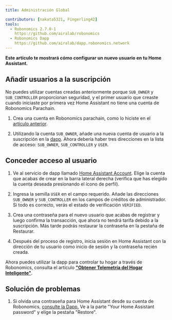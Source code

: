 ```yaml
---
title: Administración Global

contributors: [nakata5321, Fingerling42]
tools:   
  - Robonomics 2.7.0-1
    https://github.com/airalab/robonomics
  - Robonomics Dapp 
    https://github.com/airalab/dapp.robonomics.network
---
```


**Este artículo te mostrará cómo configurar un nuevo usuario en tu Home Assistant.**

## Añadir usuarios a la suscripción

No puedes utilizar cuentas creadas anteriormente porque `SUB_OWNER` y `SUB_CONTROLLER` proporcionan seguridad, y el primer usuario que creaste cuando iniciaste por primera vez Home Assistant no tiene una cuenta de Robonomics Parachain.

1. Crea una cuenta en Robonomics parachain, como lo hiciste en el [artículo anterior](/docs/sub-activate/).

2. Utilizando la cuenta `SUB_OWNER`, añade una nueva cuenta de usuario a la suscripción en la [dapp](https://dapp.robonomics.network/#/subscription/devices). Ahora debería haber tres direcciones en la lista de acceso: `SUB_OWNER`, `SUB_CONTROLLER` y `USER`.

<robo-wiki-video autoplay loop controls :videos="[{src: 'https://cloudflare-ipfs.com/ipfs/QmSxzram7CF4SXpVgEyv98XetjYsxNFQY2GY4PfyhJak7H', type:'mp4'}]" />


## Conceder acceso al usuario

1. Ve al servicio de dapp llamado [Home Assistant Account](https://dapp.robonomics.network/#/home-assistant). Elige la cuenta que acabas de crear en la barra lateral derecha (verifica que has elegido la cuenta deseada presionando el ícono de perfil).

2. Ingresa la semilla `USER` en el campo requerido. Añade las direcciones `SUB_OWNER` y `SUB_CONTROLLER` en los campos de créditos de administrador. Si todo es correcto, verás el estado de verificación `VERIFIED`.

3. Crea una contraseña para el nuevo usuario que acabas de registrar y luego confirma la transacción, que ahora no tendrá tarifa debido a la suscripción. Más tarde podrás restaurar la contraseña en la pestaña de Restaurar.

4. Después del proceso de registro, inicia sesión en Home Assistant con la dirección de tu usuario como inicio de sesión y la contraseña recién creada.

<robo-wiki-video autoplay loop controls :videos="[{src: 'https://cloudflare-ipfs.com/ipfs/QmW2TXuwCYXzgcRfEUx4imZU5ZerEzkuD5P53u9g2WnxDh', type:'mp4'}]" />

Ahora puedes utilizar la dapp para controlar tu hogar a través de Robonomics, consulta el artículo [**"Obtener Telemetría del Hogar Inteligente"**](/docs/smart-home-telemetry/).

## Solución de problemas

1. Si olvida una contraseña para Home Assistant desde su cuenta de Robonomics, [consulte la Dapp.](https://dapp.robonomics.network/#/home-assistant)
Ve a la parte "Your Home Assistant password" y elige la pestaña "Restore".
